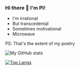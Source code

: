 ### Hi there 👋 I'm Pi!

<!--

Here are some ideas to get you started:

- 🔭 I’m currently working on ...
- 🌱 I’m currently learning ...
- 👯 I’m looking to collaborate on ...
- 🤔 I’m looking for help with ...
- 💬 Ask me about ...
- 📫 How to reach me: ...
- 😄 Pronouns: ...
- ⚡ Fun fact: ...
-->
- I'm irrational
- But transcedental
- Sometimes motivational
- Microwave

PS: That's the extent of my poetry


![My GitHub stats](https://github-readme-stats.vercel.app/api?username=git-pi-e&show_icons=true&theme=dracula)

[![Top Langs](https://github-readme-stats.vercel.app/api/top-langs/?username=git-pi-e&langs_count=9)](https://github.com/anuraghazra/github-readme-stats)

